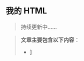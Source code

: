 <!--
 * @Author: Lby
 * @Date: 2022-05-19 15:32:32
 * @LastEditors: lby
 * @LastEditTime: 2022-05-30 21:06:25
 * @FilePath: /Knowledge-Map/HTML/html.md
 * @Description: 
 * 
 * Copyright (c) 2022 by lby, All Rights Reserved. 
-->

## 我的 HTML

> 持续更新中……

> **文章主要包含以下内容：**
>
> - ]
